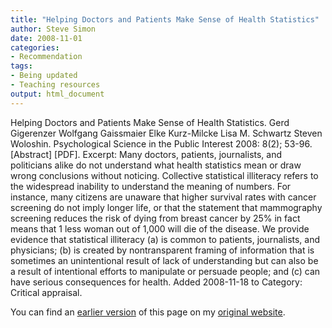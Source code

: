 ```yaml
---
title: "Helping Doctors and Patients Make Sense of Health Statistics"
author: Steve Simon
date: 2008-11-01
categories:
- Recommendation
tags:
- Being updated
- Teaching resources
output: html_document
---
```


Helping Doctors and Patients Make Sense of Health Statistics. Gerd Gigerenzer Wolfgang Gaissmaier Elke Kurz-Milcke Lisa M. Schwartz Steven Woloshin. Psychological Science in the Public Interest 2008: 8(2); 53-96. [Abstract] [PDF]. Excerpt: Many doctors, patients, journalists, and politicians alike do not understand what health statistics mean or draw wrong conclusions without noticing. Collective statistical illiteracy refers to the widespread inability to understand the meaning of numbers. For instance, many citizens are unaware that higher survival rates with cancer screening do not imply longer life, or that the statement that mammography screening reduces the risk of dying from breast cancer by 25% in fact means that 1 less woman out of 1,000 will die of the disease. We provide evidence that statistical illiteracy (a) is common to patients, journalists, and physicians; (b) is created by nontransparent framing of information that is sometimes an unintentional result of lack of understanding but can also be a result of intentional efforts to manipulate or persuade people; and (c) can have serious consequences for health. Added 2008-11-18 to Category: Critical appraisal.

<!---More--->

You can find an [earlier version][sim1] of this page on my [original website][sim2].

[sim1]: http://www.pmean.com/08/Interesting2008.html
[sim2]: http://www.pmean.com/original_site.html
